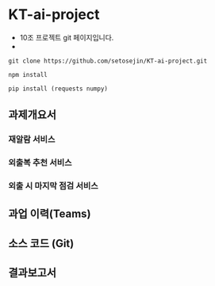 # KT-ai-project
* 10조 프로젝트 git 페이지입니다.
* 
`git clone https://github.com/setosejin/KT-ai-project.git`

`npm install`

`pip install (requests numpy)`


## 과제개요서

### 재알람 서비스

### 외출복 추천 서비스

### 외출 시 마지막 점검 서비스




## 과업 이력(Teams)



## 소스 코드 (Git)



## 결과보고서

